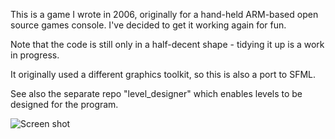 This is a game I wrote in 2006, originally for a hand-held ARM-based open source games console. I've decided to get it working again for fun.

Note that the code is still only in a half-decent shape - tidying it up is a work in progress.

It originally used a different graphics toolkit, so this is also a port to SFML.

See also the separate repo "level_designer" which enables levels to be designed for the program.

![Screen shot](https://www.martyndavis.com/wp-content/uploads/2024/07/amaze.png "")
